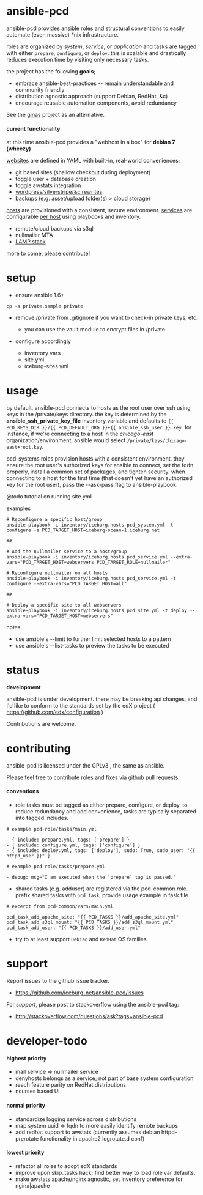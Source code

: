 ansible-pcd
===========

ansible-pcd provides [ansible](https://github.com/ansible/ansible) roles and
structural conventions to easily automate (even massive) *nix infrastructure.

roles are organized by _system_, _service_, or _application_ and tasks are
tagged with either `prepare`, `configure`, or `deploy`. this is scalable and
drastically reduces execution time by visiting only necessary tasks.

the project has the following **goals**;
* embrace ansible-best-practices -- remain understandable and community friendly
* distribution agnostic approach (support Debian, RedHat, &c)
* encourage reusable automation components, avoid redundancy


See the [ginas](https://github.com/ginas/ginas/) project as an alternative.


#### current functionality

at this time ansible-pcd provides a "webhost in a box" for **debian 7 (wheezy)**

[websites](https://github.com/iceburg-net/ansible-pcd/tree/master/sites) are defined in YAML
with built-in, real-world conveniences;
* git based sites (shallow checkout during deployment)
* toggle user + database creation
* toggle awstats integration
* [wordpress/silverstripe/&c rewrites](https://github.com/iceburg-net/ansible-pcd/tree/master/roles/pcd-sites/apache_site/templates/includes)
* backups (e.g. asset/upload folder(s) > cloud storage)  

[hosts](https://github.com/iceburg-net/ansible-pcd/tree/master/pcd_system.yml) are provisioned with a consistent, secure environment. [services](https://github.com/iceburg-net/ansible-pcd/tree/master/roles/pcd-services) are
configurable [per host](https://github.com/iceburg-net/ansible-pcd/tree/master/iceburg-sites.yml) using playbooks and inventory.
* remote/cloud backups via s3ql
* nullmailer MTA
* [LAMP stack](https://github.com/iceburg-net/ansible-pcd/tree/master/webservers.yml) 

more to come, please contribute!

setup
=====

* ensure ansible 1.6+

```
cp -a private.sample private
```

* remove /private from .gitignore if you want to check-in private keys, etc.
  * you can use the vault module to encrypt files in /private
  
* configure accordingly
  * inventory vars
  * site.yml
  * iceburg-sites.yml
  

usage
==============

by default, ansible-pcd connects to hosts as the root user over ssh using keys
in the /private/keys directory. the key is determined by the 
**ansible_ssh_private_key_file** inventory variable and defaults to
`{{ PCD_KEYS_DIR }}/{{ PCD_DEFAULT_ORG }}+{{ ansible_ssh_user }}.key`. for
instance, if we're connecting to a host in the *chicago-east*
organization/environment, ansible would select
`/private/keys/chicago-east+root.key`. 

pcd-systems roles provision hosts with a consistent environment. they ensure the 
root user's authorized keys for ansible to connect, set the fqdn properly, 
install a common set of packages, and tighten security. when connecting to a 
host for the first time (that doesn't yet have an authorized key for the root 
user), pass the --ask-pass flag to ansible-playbook.

@todo tutorial on running site.yml


examples

```
# Reconfigure a specific host/group
ansible-playbook -i inventory/iceburg.hosts pcd_system.yml -t configure -e PCD_TARGET_HOST=iceburg-ocean-1.iceburg.net

##

# Add the nullmailer service to a host/group
ansible-playbook -i inventory/iceburg.hosts pcd_service.yml --extra-vars="PCD_TARGET_HOST=webservers PCD_TARGET_ROLE=nullmailer"

# Reconfigure nullmailer on all hosts
ansible-playbook -i inventory/iceburg.hosts pcd_service.yml -t configure --extra-vars="PCD_TARGET_HOST=all"

##

# Deploy a specific site to all webservers
ansible-playbook -i inventory/iceburg.hosts pcd_site.yml -t deploy --extra-vars="PCD_TARGET_HOST=webservers"

```

notes
  * use ansible's --limit to further limit selected hosts to a pattern
  * use ansible's --list-tasks to preview the tasks to be executed



status
======

**development**

ansible-pcd is under development.  there may be breaking api
changes, and I'd like to conform to the standards set by the edX project ( https://github.com/edx/configuration )


Contributions are welcome.


contributing
============

ansible-pcd is licensed under the GPLv3 , the same as ansible.

Please feel free to contribute roles and fixes via github pull requests.

#### conventions

* role tasks must be tagged as either prepare, configure, or deploy. to reduce redundancy and add convenience, tasks are typically separated into tagged includes. 
```
# example pcd-role/tasks/main.yml

- { include: prepare.yml, tags: ['prepare'] }
- { include: configure.yml, tags: ['configure'] }
- { include: deploy.yml, tags: ['deploy'], sudo: True, sudo_user: "{{ httpd_user }}" }

# example pcd-role/tasks/prepare.yml

- debug: msg="I am executed when the `prepare` tag is passed."
```

* shared tasks (e.g. adduser) are registered via the pcd-common role. prefix shared tasks with `pcd_task`, provide usage example in task file.
```
# excerpt from pcd-common/vars/main.yml

pcd_task_add_apache_site: "{{ PCD_TASKS }}/add_apache_site.yml"
pcd_task_add_s3ql_mount: "{{ PCD_TASKS }}/add_s3ql_mount.yml"
pcd_task_add_user: "{{ PCD_TASKS }}/add_user.yml"

```
* try to at least support `Debian` and `RedHat` OS families



support
=======

Report issues to the github issue tracker.

* https://github.com/iceburg-net/ansible-pcd/issues


For *support*, please post to stackoverflow using the ansible-pcd tag:

* http://stackoverflow.com/questions/ask?tags=ansible-pcd



developer-todo
==============

#### highest priority

* mail service => nullmailer service
* denyhosts belongs as a service; not part of base system configuration
* reach feature parity on RedHat distributions
* ncurses based UI   

#### normal priority

* standardize logging service across distributions
* map system uuid => fqdn to more easily identify remote backups
* add redhat support to awstats (currently assumes debian httpd-prerotate functionality in apache2 logrotate.d conf)

#### lowest priority

* refactor all roles to adopt edX standards
* improve upon skip_tasks hack; find better way to load role var defaults.
* make awstats apache/nginx agnostic, set inventory preference for nginx|apache


